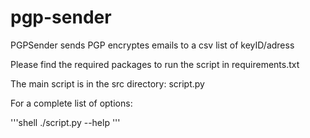 # pgp-sender

PGPSender sends PGP encryptes emails to a csv list of keyID/adress

Please find the required packages to run the script in requirements.txt

The main script is in the src directory: script.py

For a complete list of options:

'''shell
./script.py --help
'''
